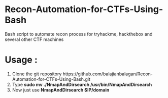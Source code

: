 # Recon-Automation-for-CTFs-Using-Bash
Bash script to automate recon process for tryhackme, hackthebox and several other CTF machines

<H1>Usage :</H1>
<ol>
<li>Clone the git repository https://github.com/balajianbalagan/Recon-Automation-for-CTFs-Using-Bash.git</li>
  <li>Type <strong>sudo mv ./NmapAndDirsearch /usr/bin/NmapAndDirsearch</strong></li>
  <li>Now just use <strong>NmapAndDirsearch $IP/domain</strong></li>
</ol>
